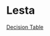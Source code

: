 # Lesta
[Decision Table](https://docs.google.com/spreadsheets/d/1suaVpl6BuTtYF0AqlVqVi4wxRT8I1m5wMAO5a-rFQrY/edit?usp=sharing)
